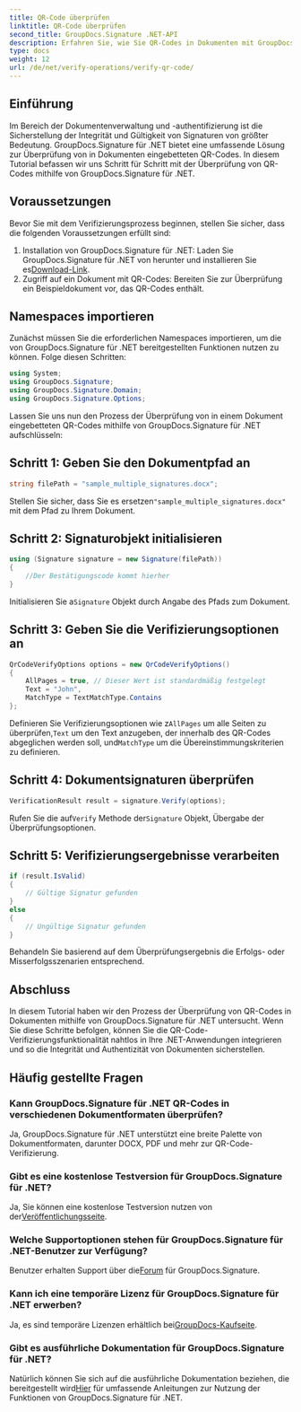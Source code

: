 ```yaml
---
title: QR-Code überprüfen
linktitle: QR-Code überprüfen
second_title: GroupDocs.Signature .NET-API
description: Erfahren Sie, wie Sie QR-Codes in Dokumenten mit GroupDocs.Signature für .NET überprüfen. Umfangreiches Tutorial mit Schritt-für-Schritt-Anleitung.
type: docs
weight: 12
url: /de/net/verify-operations/verify-qr-code/
---
```

## Einführung
Im Bereich der Dokumentenverwaltung und -authentifizierung ist die Sicherstellung der Integrität und Gültigkeit von Signaturen von größter Bedeutung. GroupDocs.Signature für .NET bietet eine umfassende Lösung zur Überprüfung von in Dokumenten eingebetteten QR-Codes. In diesem Tutorial befassen wir uns Schritt für Schritt mit der Überprüfung von QR-Codes mithilfe von GroupDocs.Signature für .NET.
## Voraussetzungen
Bevor Sie mit dem Verifizierungsprozess beginnen, stellen Sie sicher, dass die folgenden Voraussetzungen erfüllt sind:
1.  Installation von GroupDocs.Signature für .NET: Laden Sie GroupDocs.Signature für .NET von herunter und installieren Sie es[Download-Link](https://releases.groupdocs.com/signature/net/).
2. Zugriff auf ein Dokument mit QR-Codes: Bereiten Sie zur Überprüfung ein Beispieldokument vor, das QR-Codes enthält. 

## Namespaces importieren
Zunächst müssen Sie die erforderlichen Namespaces importieren, um die von GroupDocs.Signature für .NET bereitgestellten Funktionen nutzen zu können. Folge diesen Schritten:

```csharp
using System;
using GroupDocs.Signature;
using GroupDocs.Signature.Domain;
using GroupDocs.Signature.Options;
```


Lassen Sie uns nun den Prozess der Überprüfung von in einem Dokument eingebetteten QR-Codes mithilfe von GroupDocs.Signature für .NET aufschlüsseln:
## Schritt 1: Geben Sie den Dokumentpfad an
```csharp
string filePath = "sample_multiple_signatures.docx";
```
 Stellen Sie sicher, dass Sie es ersetzen`"sample_multiple_signatures.docx"` mit dem Pfad zu Ihrem Dokument.
## Schritt 2: Signaturobjekt initialisieren
```csharp
using (Signature signature = new Signature(filePath))
{
    //Der Bestätigungscode kommt hierher
}
```
 Initialisieren Sie a`Signature` Objekt durch Angabe des Pfads zum Dokument.
## Schritt 3: Geben Sie die Verifizierungsoptionen an
```csharp
QrCodeVerifyOptions options = new QrCodeVerifyOptions()
{
    AllPages = true, // Dieser Wert ist standardmäßig festgelegt
    Text = "John",
    MatchType = TextMatchType.Contains
};
```
 Definieren Sie Verifizierungsoptionen wie z`AllPages` um alle Seiten zu überprüfen,`Text` um den Text anzugeben, der innerhalb des QR-Codes abgeglichen werden soll, und`MatchType` um die Übereinstimmungskriterien zu definieren.
## Schritt 4: Dokumentsignaturen überprüfen
```csharp
VerificationResult result = signature.Verify(options);
```
 Rufen Sie die auf`Verify` Methode der`Signature` Objekt, Übergabe der Überprüfungsoptionen.
## Schritt 5: Verifizierungsergebnisse verarbeiten
```csharp
if (result.IsValid)
{
    // Gültige Signatur gefunden
}
else
{
    // Ungültige Signatur gefunden
}
```
Behandeln Sie basierend auf dem Überprüfungsergebnis die Erfolgs- oder Misserfolgsszenarien entsprechend.

## Abschluss
In diesem Tutorial haben wir den Prozess der Überprüfung von QR-Codes in Dokumenten mithilfe von GroupDocs.Signature für .NET untersucht. Wenn Sie diese Schritte befolgen, können Sie die QR-Code-Verifizierungsfunktionalität nahtlos in Ihre .NET-Anwendungen integrieren und so die Integrität und Authentizität von Dokumenten sicherstellen.
## Häufig gestellte Fragen
### Kann GroupDocs.Signature für .NET QR-Codes in verschiedenen Dokumentformaten überprüfen?
Ja, GroupDocs.Signature für .NET unterstützt eine breite Palette von Dokumentformaten, darunter DOCX, PDF und mehr zur QR-Code-Verifizierung.
### Gibt es eine kostenlose Testversion für GroupDocs.Signature für .NET?
 Ja, Sie können eine kostenlose Testversion nutzen von der[Veröffentlichungsseite](https://releases.groupdocs.com/).
### Welche Supportoptionen stehen für GroupDocs.Signature für .NET-Benutzer zur Verfügung?
 Benutzer erhalten Support über die[Forum](https://forum.groupdocs.com/c/signature/13) für GroupDocs.Signature.
### Kann ich eine temporäre Lizenz für GroupDocs.Signature für .NET erwerben?
 Ja, es sind temporäre Lizenzen erhältlich bei[GroupDocs-Kaufseite](https://purchase.groupdocs.com/temporary-license/).
### Gibt es ausführliche Dokumentation für GroupDocs.Signature für .NET?
 Natürlich können Sie sich auf die ausführliche Dokumentation beziehen, die bereitgestellt wird[Hier](https://reference.groupdocs.com/signature/net/) für umfassende Anleitungen zur Nutzung der Funktionen von GroupDocs.Signature für .NET.